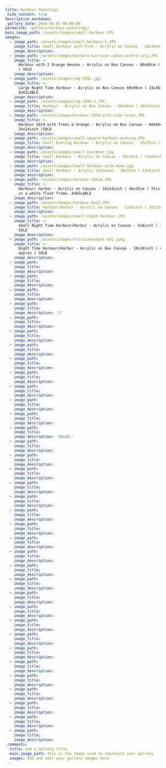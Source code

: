 ```yaml
---
title: Harbour Paintings
_hide_content: true
description_markdown:
_gallery_date: 2016-05-01 00:00:00
permalink: /gallery/harbour-paintings/
main_image_path: /assets/images/small-harbour.JPG
images:
  - image_path: /assets/images/small-harbour-1.JPG
    image_title: Small Harbour with Pink - Acrylic on Canvas - 30x30cm ) 12x12inch ) SOLD
    image_description:
  - image_path: /assets/images/barbara-harrison-caban-oxford-city.JPG
    image_title: >-
      Harbour with 2 Orange Houses - Acrylic on Box Canvas - 60x60cm ( 24x24inch
      ) SOLD
    image_description:
  - image_path: /assets/images/img-5941.jpg
    image_title: >-
      Large Night Time Harbour - Acrylic on Box Canvas 60x90cm ( 24x36inch ) -
      AVAILABLE
    image_description:
  - image_path: /assets/images/img-1804-1.JPG
    image_title: Harbour - Acrylic on Box Canvas - 60x60cm ( 24x24inch ) SOLD
    image_description:
  - image_path: /assets/images/harbour-2019-with-side-trees.JPG
    image_title: >-
      Harbour 2019 with Trees & Orange - Acrylic on Box Canvas - 60x60cm (
      24x24inch )SOLD
    image_description:
  - image_path: /assets/images/small-square-harbour-evening.JPG
    image_title: Small Evening Harbour - Acrylic on Canvas - 25x25cm ( 10x10inch ) SOLD
    image_description:
  - image_path: /assets/images/small-hourbour.jpg
    image_title: Small Harbour - Acrylic on Canvas - 30x15cm ( 12x6inch ) SOLD
    image_description:
  - image_path: /assets/images/small-harbour-with-moon.jpg
    image_title: Small Harbour - Acrylic onCanvas - 30x15cm ( 12x6inch ) SOLD
    image_description:
  - image_path: /assets/images/harbour-18x14.JPG
    image_title: >-
      Harbour/ Harbor - Acrylic on Canvas - 18x14inch ( 46x35cm ) This will come
      in a white float frame. AVAILABLE
    image_description:
  - image_path: /assets/images/harbour-6x12.JPG
    image_title: Harbour/Harbor - Acrylic on Canvas - 12x6inch ( 30x15cm approx ) SOLD
    image_description:
  - image_path: /assets/images/small-night-harbour.JPG
    image_title: >-
      Small Night Time Harbour/Harbor - Acrylic on Canvas - 6x8inch ( 15x21cm )
      SOLD
    image_description:
  - image_path: /assets/images/fullsizeoutput-a91.jpeg
    image_title: >-
      Night Time Harbour/Harbor - Acrylic on Box Canvas - 18x18inch ( 46x46cm
      approx ) SOLD
    image_description:
  - image_path:
    image_title:
    image_description:
  - image_path:
    image_title:
    image_description:
  - image_path:
    image_title:
    image_description:
  - image_path:
    image_title:
    image_description: '1'
  - image_path:
    image_title:
    image_description:
  - image_path:
    image_title:
    image_description:
  - image_path:
    image_title:
    image_description:
  - image_path:
    image_title:
    image_description:
  - image_path:
    image_title:
    image_description:
  - image_path:
    image_title:
    image_description:
  - image_path:
    image_title:
    image_description:
  - image_path:
    image_title:
    image_description:
  - image_path:
    image_title:
    image_description: '18x18,'
  - image_path:
    image_title:
    image_description:
  - image_path:
    image_title:
    image_description:
  - image_path:
    image_title:
    image_description:
  - image_path:
    image_title:
    image_description:
  - image_path:
    image_title:
    image_description:
  - image_path:
    image_title:
    image_description:
  - image_path:
    image_title:
    image_description:
  - image_path:
    image_title:
    image_description:
  - image_path:
    image_title:
    image_description:
  - image_path:
    image_title:
    image_description:
  - image_path:
    image_title:
    image_description:
  - image_path:
    image_title:
    image_description:
  - image_path:
    image_title:
    image_description:
  - image_path:
    image_title:
    image_description:
  - image_path:
    image_title:
    image_description:
  - image_path:
    image_title:
    image_description:
  - image_path:
    image_title:
    image_description:
  - image_path:
    image_title:
    image_description:
  - image_path:
    image_title:
    image_description:
  - image_path:
    image_title:
    image_description:
  - image_path:
    image_title:
    image_description:
  - image_path:
    image_title:
    image_description:
_comments:
  title: add a Gallery title
  main_image_path: This is the image used to represent your gallery
  images: Add and edit your gallery images here
---
```



